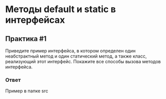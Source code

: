 # Методы default и static в интерфейсах

## Практика #1

Приведите пример интерфейса, в котором определен один неабстрактный метод и один статический метод, а также класс, реализующий этот интерфейс. Покажите все способы вызова методов интерфейса.

### Ответ

Пример в папке src